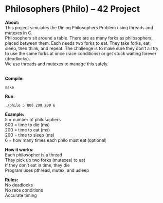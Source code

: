 # Philosophers (Philo) – 42 Project
**About:**<br/>
This project simulates the Dining Philosophers Problem using threads and mutexes in C.<br />
Philosophers sit around a table. There are as many forks as philosophers, placed between them. Each needs two forks to eat. They take forks, eat, sleep, then think, and repeat. The challenge is to make sure they don’t all try to use the same forks at once (race conditions) or get stuck waiting forever (deadlocks).<br />
We use threads and mutexes to manage this safely.
<br/><br/>

**Compile:**

    make

**Run:**

    ./philo 5 800 200 200 6

**Example:**<br />
    5 = number of philosophers<br />
    800 = time to die (ms)<br />
    200 = time to eat (ms)<br />
    200 = time to sleep (ms)<br />
    6 = how many times each philo must eat (optional)

**How it works:**<br />
    Each philosopher is a thread<br />
    They pick up two forks (mutexes) to eat<br />
    If they don’t eat in time, they die<br />
    Program uses pthread, mutex, and usleep<br />

**Rules:**<br />
    No deadlocks<br />
    No race conditions<br />
    Accurate timing<br />
